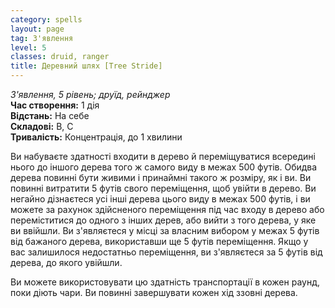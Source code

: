 ```yaml
---
category: spells
layout: page
tag: З'явлення
level: 5
classes: druid, ranger
title: Деревний шлях [Tree Stride] 
---
```

_З'явлення, 5 рівень; друїд, рейнджер_  
**Час створення:** 1 дія  
**Відстань:** На себе   
**Складові:** В, С   
**Тривалість:** Концентрація, до 1 хвилини  

Ви набуваєте здатності входити в дерево й переміщуватися всередині нього до іншого дерева того ж самого виду в межах 500 футів. Обидва дерева повинні бути живими і принаймні такого ж розміру, як і ви. Ви повинні витратити 5 футів свого переміщення, щоб увійти в дерево. Ви негайно дізнаєтеся усі інші дерева цього виду в межах 500 футів, і ви можете за рахунок здійсненого переміщення під час входу в дерево або переміститися до одного з інших дерев, або вийти з того дерева, у яке ви ввійшли. Ви з'являєтеся у місці за власним вибором у межах 5 футів від бажаного дерева, використавши ще 5 футів переміщення. Якщо у вас залишилося недостатньо переміщення, ви з'являєтеся за 5 футів від дерева, до якого увійшли.  

Ви можете використовувати цю здатність транспортації в кожен раунд, поки діють чари. Ви повинні завершувати кожен хід ззовні дерева.
